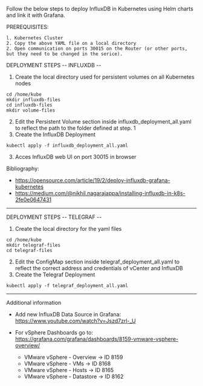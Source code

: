 Follow the below steps to deploy InfluxDB in Kubernetes using Helm charts and link it with Grafana.

PREREQUISITES:

    l. Kubernetes Cluster
    2. Copy the above YAML file on a local directory
    2. Open communication on ports 30015 on the Router (or other ports, but they need to be changed in the serice).

DEPLOYMENT STEPS -- INFLUXDB --

  1. Create the local directory used for persistent volumes on all Kubernetes nodes

    cd /home/kube
    mkdir influxdb-files
    cd influxdb-files
    mkdir volume-files
    
  2. Edit the Persistent Volume section inside influxdb_deployment_all.yaml to reflect the path to the folder defined at step. 1
  3. Create the InfluxDB Deployment

    kubectl apply -f influxdb_deployment_all.yaml

  3. Acces InfluxDB web UI on port 30015 in browser

Bibliography:
  - https://opensource.com/article/19/2/deploy-influxdb-grafana-kubernetes
  - https://medium.com/@nikhil.nagarajappa/installing-influxdb-in-k8s-2fe0e0647431

_____________________________________________________________________________________________________________________________________________________________________________________________________________________________________________________________________

DEPLOYMENT STEPS -- TELEGRAF --

  1. Create the local directory for the yaml files

    cd /home/kube
    mkdir telegraf-files
    cd telegraf-files

  2. Edit the ConfigMap section inside telegraf_deployment_all.yaml to reflect the correct address and credentials of vCenter and InfluxDB
  3. Create the Telegraf Deployment
     
    kubectl apply -f telegraf_deployment_all.yaml

_____________________________________________________________________________________________________________________________________________________________________________________________________________________________________________________________________

Additional information

- Add new InfluxDB Data Source in Grafana: https://www.youtube.com/watch?v=Jszd7zrl-_U
  
- For vSphere Dashboards go to: https://grafana.com/grafana/dashboards/8159-vmware-vsphere-overview/
     - VMware vSphere - Overview -> ID 8159
     - VMware vSphere - VMs -> ID 8168
     - VMware vSphere - Hosts -> ID 8165
     - VMware vSphere - Datastore -> ID 8162
